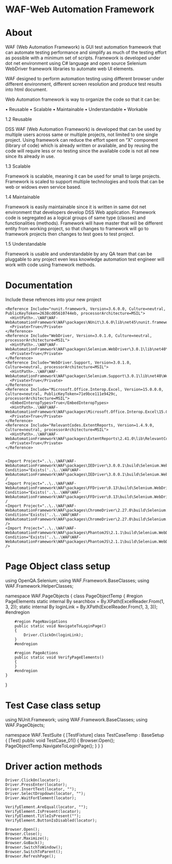 # WAF-Web Automation Framework
# About

WAF (Web Automation Framework) is GUI test automation framework that can automate testing performance and simplify as much of the testing effort as possible with a minimum set of scripts. Framework is developed under dot net environment using C# language and open source Selenium WebDriver framework libraries to automate web UI elements. 

WAF designed to perform automation testing using different browser under different environment, different screen resolution and produce test results into html document.

Web Automation framework is way to organize the code so that it can be:

•	Reusable
•	Scalable
•	Maintainable
•	Understandable
•	Workable

1.2	Reusable

DSS WAF (Web Automation Framework) is developed that can be used by multiple users across same or multiple projects, not limited to one single project.
Using framework can reduce the effort spent on “X” component (library of code) which is already written or available, and by reusing the code will require less or no testing since the available code is not all new since its already in use.

1.3	Scalable

Framework is scalable, meaning it can be used for small to large projects. Framework is scaled to support multiple technologies and tools that can be web or widows even service based.

1.4	Maintainable

Framework is easily maintainable since it is written in same dot net environment that developers develop DSS Web application. Framework code is segregated as a logical groups of same type (classes) and functionalities (methods).
Framework will have master that will be different entity from working project, so that changes to framework will go to framework projects then changes to test goes to test project.

1.5	Understandable

Framework is usable and understandable by any QA team that can be pluggable to any project even less knowledge automation test engineer will work with code using framework methods.
# Documentation

Include these refrences into your new project

    <Reference Include="nunit.framework, Version=3.6.0.0, Culture=neutral, PublicKeyToken=2638cd05610744eb, processorArchitecture=MSIL">
      <HintPath>..\WAF\WAF-WebAutomationFramework\WAF\packages\NUnit\3.6.0\lib\net45\nunit.framework.dll</HintPath>
      <Private>True</Private>
    </Reference>
    <Reference Include="WebDriver, Version=3.0.1.0, Culture=neutral, processorArchitecture=MSIL">
      <HintPath>..\WAF\WAF-WebAutomationFramework\WAF\packages\Selenium.WebDriver\3.0.1\lib\net40\WebDriver.dll</HintPath>
      <Private>True</Private>
    </Reference>
    <Reference Include="WebDriver.Support, Version=3.0.1.0, Culture=neutral, processorArchitecture=MSIL">
      <HintPath>..\WAF\WAF-WebAutomationFramework\WAF\packages\Selenium.Support\3.0.1\lib\net40\WebDriver.Support.dll</HintPath>
      <Private>True</Private>
    </Reference>
    <Reference Include="Microsoft.Office.Interop.Excel, Version=15.0.0.0, Culture=neutral, PublicKeyToken=71e9bce111e9429c, processorArchitecture=MSIL">
      <EmbedInteropTypes>True</EmbedInteropTypes>
      <HintPath>..\WAF\WAF-WebAutomationFramework\WAF\packages\Microsoft.Office.Interop.Excel\15.0\lib\net20\Microsoft.Office.Interop.Excel.dll</HintPath>
      <Private>True</Private>
    </Reference>
    <Reference Include="RelevantCodes.ExtentReports, Version=1.4.9.0, Culture=neutral, processorArchitecture=MSIL">
      <HintPath>..\WAF\WAF-WebAutomationFramework\WAF\packages\ExtentReports\2.41.0\lib\RelevantCodes.ExtentReports.dll</HintPath>
      <Private>True</Private>
    </Reference>
    
    
    <Import Project="..\..\WAF\WAF-WebAutomationFramework\WAF\packages\IEDriver\3.0.0.1\build\Selenium.WebDriver.IEDriver.targets" Condition="Exists('..\..\WAF\WAF-WebAutomationFramework\WAF\packages\IEDriver\3.0.0.1\build\Selenium.WebDriver.IEDriver.targets')" /
    <Import Project="..\..\WAF\WAF-WebAutomationFramework\WAF\packages\FFDriver\0.13\build\Selenium.WebDriver.FFDriver.targets" Condition="Exists('..\..\WAF\WAF-WebAutomationFramework\WAF\packages\FFDriver\0.13\build\Selenium.WebDriver.FFDriver.targets')" /
    <Import Project="..\..\WAF\WAF-WebAutomationFramework\WAF\packages\ChromeDriver\2.27.0\build\Selenium.WebDriver.ChromeDriver.targets" Condition="Exists('..\..\WAF\WAF-WebAutomationFramework\WAF\packages\ChromeDriver\2.27.0\build\Selenium.WebDriver.ChromeDriver.targets')" />
    <Import Project="..\..\WAF\WAF-WebAutomationFramework\WAF\packages\PhantomJS\2.1.1\build\Selenium.WebDriver.PhantomJSDriver.targets" Condition="Exists('..\..\WAF\WAF-WebAutomationFramework\WAF\packages\PhantomJS\2.1.1\build\Selenium.WebDriver.PhantomJSDriver.targets')" />

# Page Object class setup

using OpenQA.Selenium;
using WAF.Framework.BaseClasses;
using WAF.Framework.HelperClasses;

namespace WAF.PageObjects
{
    class PageObjectTemp
    {
        #region PageElements
        static internal By searchbox = By.XPath(ExcelReader.From(1, 3, 2));
        static internal By loginLink = By.XPath(ExcelReader.From(1, 3, 3));
        #endregion

        #region PageNavigations
        public static void NavigateToLoginPage()
        {
            Driver.ClickOn(loginLink);
        }
        #endregion

        #region PageActions
        public static void VerifyPageElements()
        {
        }
        #endregion
    }
}

# Test Case class setup

using NUnit.Framework;
using WAF.Framework.BaseClasses;
using WAF.PageObjects;

namespace WAF.TestSuite
{
    [TestFixture]
    class TestCaseTemp : BaseSetup
    {
        [Test]
        public void TestCase_01()
        {
            Browser.Open();
            PageObjectTemp.NavigateToLoginPage();
        }
    }
}

# Driver action methods

	Driver.ClickOn(locator);
	Driver.PressEnter(locator);
	Driver.InsertText(locator, "");
	Driver.SelectDropdown(locator, "");
	Driver.WaitForElement(locator);

	VerifyElement.AreEqual(locator, "");
	VerifyElement.IsPresent(locator);
	VerifyElement.TitleIsPresent("");
	VerifyElement.ButtonIsDisabled(locator);

	Browser.Open();
	Browser.Close();
	Browser.Maximize();
	Browser.GoBack();
	Browser.SwitchToWindow();
	Browser.SwitchToParent();
	Browser.RefreshPage();


